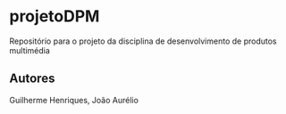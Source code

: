 # projetoDPM
Repositório para o projeto da disciplina de desenvolvimento de produtos multimédia  

## Autores
Guilherme Henriques, João Aurélio
